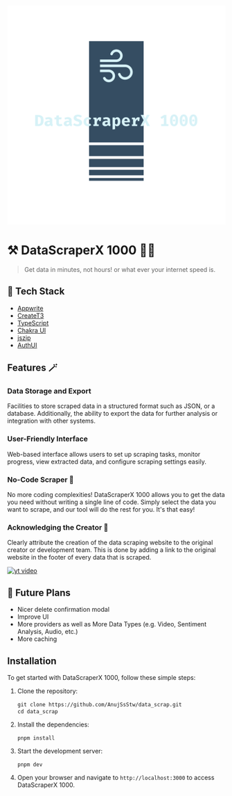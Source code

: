 ![Cover](public/logo.png)

# ⚒️ DataScraperX 1000 😶‍🌫️

> Get data in minutes, not hours! or what ever your internet speed is.

## 🧰 Tech Stack

- [Appwrite](https://appwrite.io/)
- [CreateT3](https://nextjs.org/)
- [TypeScript](https://www.typescriptlang.org/)
- [Chakra UI](https://chakra-ui.com/)
- [jszip](https://stuk.github.io/jszip/)
- [AuthUI](https://www.authui.site/)

## Features 🪄

### Data Storage and Export

Facilities to store scraped data in a structured format such as JSON, or a database. Additionally, the ability to export the data for further analysis or integration with other systems.

### User-Friendly Interface

Web-based interface allows users to set up scraping tasks, monitor progress, view extracted data, and configure scraping settings easily.

### No-Code Scraper 🔨

No more coding complexities! DataScraperX 1000 allows you to get the data you need without writing a single line of code. Simply select the data you want to scrape, and our tool will do the rest for you. It's that easy!

### Acknowledging the Creator 🙏

Clearly attribute the creation of the data scraping website to the original creator or development team. This is done by adding a link to the original website in the footer of every data that is scraped.

[![yt video](https://i.ytimg.com/vi/QnTMOnUnOZk/hqdefault.jpg?sqp=-oaymwEcCNACELwBSFXyq4qpAw4IARUAAIhCGAFwAcABBg==&rs=AOn4CLDgE7FLv7Eojh3g_oeVXPQlqIWGYw)](https://youtu.be/QnTMOnUnOZk)

## 🔮 Future Plans

- Nicer delete confirmation modal
- Improve UI
- More providers as well as More Data Types (e.g. Video, Sentiment Analysis, Audio, etc.)
- More caching

## Installation

To get started with DataScraperX 1000, follow these simple steps:

1. Clone the repository:

   ```shell
   git clone https://github.com/AnujSsStw/data_scrap.git
   cd data_scrap
   ```

2. Install the dependencies:

   ```shell
   pnpm install
   ```

3. Start the development server:

   ```shell
   pnpm dev
   ```

4. Open your browser and navigate to `http://localhost:3000` to access DataScraperX 1000.
